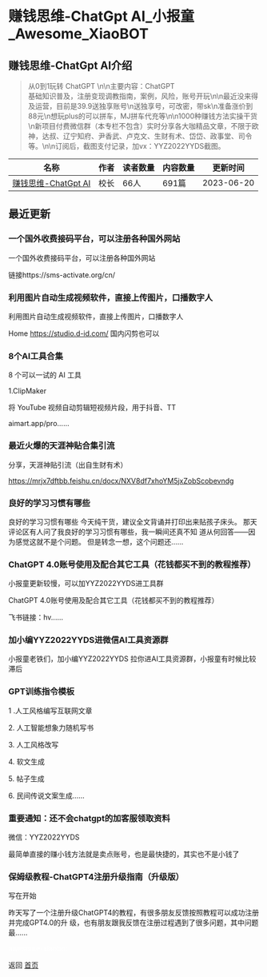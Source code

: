 # 赚钱思维-ChatGpt AI_小报童_Awesome_XiaoBOT

## 赚钱思维-ChatGpt AI介绍
> 从0到1玩转 ChatGPT \n\n主要内容：ChatGPT  
基础知识普及，注册变现调教指南，案例，风险，账号开玩\n\n最近没来得及运营，目前是39.9送独享账号\n送独享号，可改密，带sk\n准备涨价到88元\n想玩plus的可以拼车，MJ拼车代充等\n\n1000种赚钱方法实操干货\n新项目付费微信群（本专栏不包含）实时分享各大咖精品文章，不限于欧神，达叔、辽宁知府、尹香武、卢克文、生财有术、岱岱、政事堂、司令等。\n\n订阅后，截图支付记录，加vx：YYZ2022YYDS截图。  
  


|名称|作者|读者数量|内容数量|更新时间|
|---|---|---|---|---|
|[赚钱思维-ChatGpt AI](https://xiaobot.net/p/xiaonuren889?refer=0b133df9-27dc-423b-8101-639049001c13)|校长|66人|691篇|2023-06-20|

## 最近更新
### 一个国外收费接码平台，可以注册各种国外网站

一个国外收费接码平台，可以注册各种国外网站

链接https://sms-activate.org/cn/

### 利用图片自动生成视频软件，直接上传图片，口播数字人

利用图片自动生成视频软件，直接上传图片，口播数字人

Home https://studio.d-id.com/ 国内闪剪也可以

### 8个AI工具合集

8 个可以一试的 AI 工具

1.ClipMaker

将 YouTube 视频自动剪辑短视频片段，用于抖音、TT

aimart.app/pro......

### 最近火爆的天涯神贴合集引流

分享，天涯神贴引流（出自生财有术）

https://mrjx7dftbb.feishu.cn/docx/NXV8df7xhoYM5jxZobScobevndg

### 良好的学习习惯有哪些

良好的学习习惯有哪些 今天纯干货，建议全文背诵并打印出来贴孩子床头。 那天评论区有人问了我良好的学习习惯有哪些，我一瞬间还真不知
道从何回答——因为感觉这就不是个问题。 但是转念一想，这个问题还......

### ChatGPT 4.0账号使用及配合其它工具（花钱都买不到的教程推荐）

小报童更新较慢，可以加YYZ2022YYDS进工具群

ChatGPT 4.0账号使用及配合其它工具（花钱都买不到的教程推荐）

飞书链接：hv......

### 加小编YYZ2022YYDS进微信AI工具资源群

小报童老铁们，加小编YYZ2022YYDS 拉你进AI工具资源群，小报童有时候比较滞后

### GPT训练指令模板

1 .人工风格编写互联网文章

2\. 人工智能想象力随机写书

3\. 人工风格改写

4\. 软文生成

5\. 帖子生成

6\. 民间传说文案生成......

### 重要通知：还不会chatgpt的加客服领取资料

微信：YYZ2022YYDS

最简单直接的赚小钱方法就是卖点账号，也是最快捷的，其实也不是小钱了

### 保姆级教程-ChatGPT4注册升级指南（升级版）

写在开始

昨天写了⼀个注册升级ChatGPT4的教程，有很多朋友反馈按照教程可以成功注册并完成GPT4.0的升
级，也有朋友跟我反馈在注册过程遇到了很多问题，其中问题最......


<a href="https://github.com/Reno9527/awesome-xiaobot" style="color: white; text-decoration: none;">awesome-xiaobot</a>

返回 [首页](../README.md)
